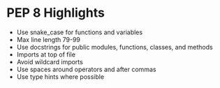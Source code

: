 # PEP 8 Highlights

- Use snake_case for functions and variables
- Max line length 79-99
- Use docstrings for public modules, functions, classes, and methods
- Imports at top of file
- Avoid wildcard imports
- Use spaces around operators and after commas
- Use type hints where possible
